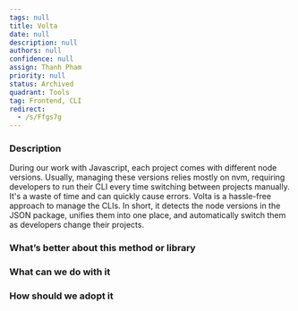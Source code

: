 ```yaml
---
tags: null
title: Volta
date: null
description: null
authors: null
confidence: null
assign: Thanh Pham
priority: null
status: Archived
quadrant: Tools
tag: Frontend, CLI
redirect:
  - /s/Ffgs7g
---
```


<!-- table_of_contents 69c57a0c-b438-4bc1-8f3d-763624529e93 -->

### Description

During our work with Javascript, each project comes with different node versions. Usually, managing these versions relies mostly on nvm, requiring developers to run their CLI every time switching between projects manually. It's a waste of time and can quickly cause errors. Volta is a hassle-free approach to manage the CLIs. In short, it detects the node versions in the JSON package, unifies them into one place, and automatically switch them as developers change their projects.

### What’s better about this method or library

### What can we do with it

### How should we adopt it

<!-- child_database 0c638725-cc1b-4db9-8b60-f2ec5b496af9 -->
